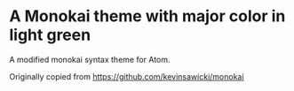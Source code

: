# A Monokai theme with major color in light green

A modified monokai syntax theme for Atom.

Originally copied from https://github.com/kevinsawicki/monokai
